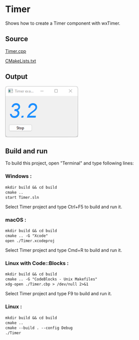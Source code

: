 # Timer

Shows how to create a Timer component with wxTimer.

## Source

[Timer.cpp](Timer.cpp)

[CMakeLists.txt](CMakeLists.txt)

## Output

![output](../../../docs/Pictures/Timer.png)

## Build and run

To build this project, open "Terminal" and type following lines:

### Windows :

``` shell
mkdir build && cd build
cmake .. 
start Timer.sln
```

Select Timer project and type Ctrl+F5 to build and run it.

### macOS :

``` shell
mkdir build && cd build
cmake .. -G "Xcode"
open ./Timer.xcodeproj
```

Select Timer project and type Cmd+R to build and run it.

### Linux with Code::Blocks :

``` shell
mkdir build && cd build
cmake .. -G "CodeBlocks - Unix Makefiles"
xdg-open ./Timer.cbp > /dev/null 2>&1
```

Select Timer project and type F9 to build and run it.

### Linux :

``` shell
mkdir build && cd build
cmake .. 
cmake --build . --config Debug
./Timer
```

